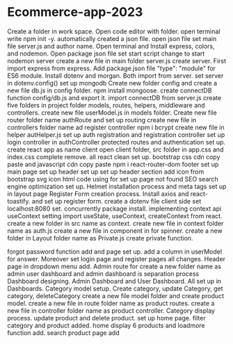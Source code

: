 # Ecommerce-app-2023
Create a folder in work space.
Open code editor with folder.
open terminal write npm init -y.
automatically created a json file.
open json file 
set main file server.js and author name.
Open terminal and Install express, colors, and nodemon.
Open package json file set start script change to start nodemon server 
create a new file in main folder server.js
create server.
First import express from express.
Add package.json file "type": "module" for ES6 module.
Install dotenv and morgan. Both import from server.
set server in  dotenv.config()
set up mongodb 
Create new folder config and create a new file db.js in config folder.
npm install mongoose.
create connectDB function config/db.js and export it.
import connectDB from server.js
create five folders in project folder models, routes, helpers, middleware and controllers.
create new file userModel.js in models folder.
Create new file router folder name authRoute and set up routing
create new file in controllers folder name ad register controller
npm i bcrypt 
create new file in helper autHelper.js
set up auth registration and registration controller
set up login controller in authController
protected routes and authentication set up.
create react app as name client
open client folder, src folder in app.css and index.css complete remove.
all react clean set up.
bootstrap css cdn copy paste and javascript cdn copy paste 
npm i react-router-dom
footer set up 
main page set up
header set up
set up header section add icon from bootstrap svg icon html code using for 
set up page not found 
SEO search engine optimization set up.
Helmet installation process and meta tags set up in layout page
Register Form creation process.
Install axios and react-toastify. and set up register form.
create a dotenv file client side set localhost:8080 set.
concurrently package install.
implementing context api
useContext setting
import useState, useContext, createContext from react.
create a new folder in src name as context.
create new file in context folder name as auth.js
create a new file in component in for spinner.
create a new folder in Layout folder name as Private.js create private function.

forgot password function add and page set up. add a column in userModel for answer.
Moreover set login page and register pages all changes.
Header page in dropdown menu add.
Admin route for create a new folder name as admin
user dashboard and admin dashboard is separation process
Dashboard designing.
Admin Dashboard and User Dashboard.
All set up in Dashboards.
Category model setup.
Create category, update Category, get category, deleteCategory
create a new file model folder and create product model.
create a new file in route folder name as product routes.
create a new file in controller folder name as product controller.
Category display process.
update product and delete product.
set up home page.
filter category and product added.
home display 6 products and loadmore function add.
search product page add